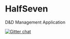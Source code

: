 # HalfSeven
D&amp;D Management Application

[![Gitter chat](https://badges.gitter.im/gitterHQ/gitter.png)](https://gitter.im/halfseven/Lobby)
